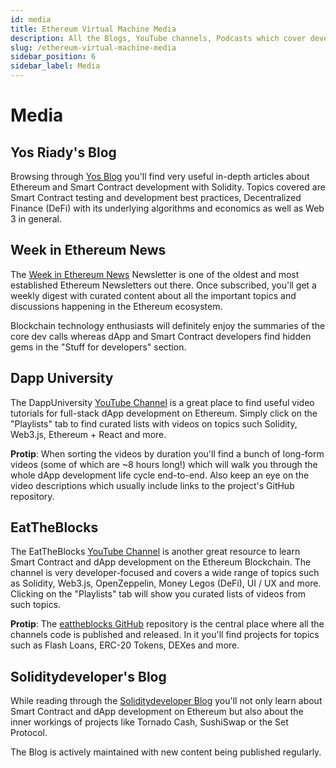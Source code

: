 ```yaml
---
id: media
title: Ethereum Virtual Machine Media
description: All the Blogs, YouTube channels, Podcasts which cover development on Ethereum Virtual Machine Blockchains.
slug: /ethereum-virtual-machine-media
sidebar_position: 6
sidebar_label: Media
---
```


# Media

## Yos Riady's Blog

Browsing through [Yos Blog](https://yos.io/) you'll find very useful in-depth articles about Ethereum and Smart Contract development with Solidity. Topics covered are Smart Contract testing and development best practices, Decentralized Finance \(DeFi\) with its underlying algorithms and economics as well as Web 3 in general.

## Week in Ethereum News

The [Week in Ethereum News](https://weekinethereumnews.com/) Newsletter is one of the oldest and most established Ethereum Newsletters out there. Once subscribed, you'll get a weekly digest with curated content about all the important topics and discussions happening in the Ethereum ecosystem.

Blockchain technology enthusiasts will definitely enjoy the summaries of the core dev calls whereas dApp and Smart Contract developers find hidden gems in the "Stuff for developers" section.

## Dapp University

The DappUniversity [YouTube Channel](https://www.youtube.com/c/DappUniversity/) is a great place to find useful video tutorials for full-stack dApp development on Ethereum. Simply click on the "Playlists" tab to find curated lists with videos on topics such Solidity, Web3.js, Ethereum + React and more.

**Protip**: When sorting the videos by duration you'll find a bunch of long-form videos \(some of which are ~8 hours long!\) which will walk you through the whole dApp development life cycle end-to-end. Also keep an eye on the video descriptions which usually include links to the project's GitHub repository.

## EatTheBlocks

The EatTheBlocks [YouTube Channel](https://www.youtube.com/c/EatTheBlocks/) is another great resource to learn Smart Contract and dApp development on the Ethereum Blockchain. The channel is very developer-focused and covers a wide range of topics such as Solidity, Web3.js, OpenZeppelin, Money Legos \(DeFi\), UI / UX and more. Clicking on the "Playlists" tab will show you curated lists of videos from such topics.

**Protip**: The [eattheblocks GitHub](https://github.com/jklepatch/eattheblocks) repository is the central place where all the channels code is published and released. In it you'll find projects for topics such as Flash Loans, ERC-20 Tokens, DEXes and more.

## Soliditydeveloper's Blog

While reading through the [Soliditydeveloper Blog](https://soliditydeveloper.com/blog/) you'll not only learn about Smart Contract and dApp development on Ethereum but also about the inner workings of projects like Tornado Cash, SushiSwap or the Set Protocol.

The Blog is actively maintained with new content being published regularly.
